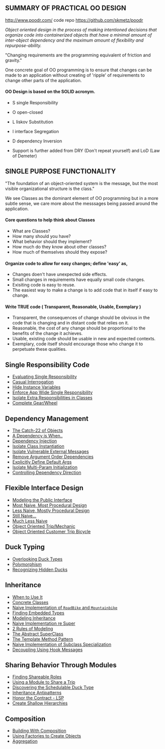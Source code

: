 ## SUMMARY OF PRACTICAL OO DESIGN

http://www.poodr.com/
code repo https://github.com/skmetz/poodr

*Object oriented design in the process of making intentioned decisions that organize code into containerized objects that have a minimal amount of inter-object dependency and the maximum amount of flexibility and repurpose-ability.*

"Changing requirements are the programming equivalent of friction and gravity."

One concrete goal of OO programming is to ensure that changes can be made to an application without creating of 'ripple' of requirements to change other parts of the application.

#### OO Design is based on the SOLID acronym.

- S single Responsibility

- O open-closed

- L liskov Substitution

- I interface Segregation

- D dependency Inversion

- Support is further added from DRY (Don't repeat yourself) and LoD (Law of Demeter)



## SINGLE PURPOSE FUNCTIONALITY

"The foundation of an object-oriented system is the message, but the most visible organizational structure is the class."

We see Classes as the dominant element of OO programming but in a more subtle sense, we care more about the messsages being passed around the application.


#### Core questions to help think about Classes

  * What are Classes?
  * How many should you have?
  * What behavior should they implement?
  * How much do they know about other classes?
  * How much of themselves should they expose?

#### Organize code to allow for easy changes; define 'easy' as,

  * Changes doen't have unexpected side effects.
  * Small changes in requirements have equally small code changes.
  * Exisiting code is easy to reuse.
  * The easiest way to make a change is to add code that in itself if easy to change.
  
#### Write TRUE code ( Transparent, Reasonable, Usable, Exemplary )

  * Transparent, the consequences of change should be obvious in the code that is changing and in distant code that relies on it.
  * Reasonable, the cost of any change should be proportional to the benefits of the change it achieves.
  * Usable, existing code should be usable in new and expected contexts.
  * Exemplary, code itself should encourage those who change it to perpetuate these qualities.

## Single Responsibility Code

- [Evaluating Single Responsibility][evaluating single resp]
- [Casual Interrogation][casual interrogation]
- [Hide Instance Variables][hide instance variables]
- [Enforce App Wide Single Responsibility][global single resp]
- [Isolate Extra Responsibilities in Classes][extra responsibilities]
- [Complete Gear/Wheel][Full Gear/Wheel]

[evaluating single resp]:02-single-responsibility.md#single-responsibility-evaluation
[casual interrogation]:02-single-responsibility.md#evaluating-single-responsibility-via-casual-interrogation
[hide instance variables]:02-single-responsibility.md#hide-instance-variables
[hide data structures]:02-single-responsibility.md#hide-data-structures
[global single resp]:02-single-responsibility.md#enforce-single-responsibility-everywhere
[extra responsibilities]:02-single-responsibility.md#isolate-extra-responsibilities-in-classes
[Full Gear/Wheel]:02-single-responsibility.md#someone-introduces-change

## Dependency Management

- [The Catch-22 of Objects][catch22]
- [A Dependency is When..][dependency]
- [Dependency Injection][injection]
- [Isolate Class Instantiation][isolate instances]
- [Isolate Vulnerable External Messages][isolate external messages]
- [Remove Argument Order Dependencies][remove argument order]
- [Explicitly Define Default Args][define default args]
- [Isolate Multi-Param Initialization][multiparam init]
- [Controlling Dependency Direction][dependency direction]

[catch22]:03-dependency-management.md#the-catch-22s-of-objects
[dependency]:03-dependency-management.md#a-dependency-occurs-when
[injection]:03-dependency-management.md#inject-dependencies
[isolate instances]:03-dependency-management.md#isolate-instance-creation
[isolate external messages]:03-dependency-management.md#isolate-vulnerable-external-messages
[remove argument order]:03-dependency-management.md#remove-argument-order-dependencies
[define default args]:03-dependency-management.md#explicitly-define-default-values
[multiparam init]:03-dependency-management.md#isolate-multiparameter-initialization
[dependency direction]:03-dependency-management.md#dependency-direction-reversal

## Flexible Interface Design

- [Modeling the Public Interface][interface modeling]
- [Most Naive, Most Procedural Design][most naive]
- [Less Naive, Mostly Procedural Design][less naive]
- [Still Naive...][still naive]
- [Much Less Naive][much less naive]
- [Object Oriented Trip/Mechanic][object oriented trip mechanic]
- [Object Oriented Customer Trip Bicycle][object oriented customer trip bicycle]

[interface modeling]:04-creating-flexible-interfaces.md#modeling-the-public-interface
[most naive]:04-creating-flexible-interfaces.md#btc-most-naive-procedural-design
[less naive]:04-creating-flexible-interfaces.md#btc-less-naive-still-procedural-design
[still naive]:04-creating-flexible-interfaces.md#btc-still-naive-trip-and-mechanic
[much less naive]:04-creating-flexible-interfaces.md#btc-much-less-naive-trip-and-mechanic
[object oriented trip mechanic]:04-creating-flexible-interfaces.md#object-oriented-trip-and-mechanic
[object oriented customer trip bicycle]:04-creating-flexible-interfaces.md#object-oriented-customer-trip-and-bicycle

## Duck Typing

- [Overlooking Duck Types][overlooking ducks]
- [Polymorphism][duck polymorphism]
- [Recognizing Hidden Ducks][recognizing hidden ducks]

[overlooking ducks]:05-duck-typing.md#overlooking-ducks 
[duck polymorphism]:05-duck-typing.md#polymorphism
[recognizing hidden ducks]:05-duck-typing.md#recognizing-hidden-ducks


## Inheritance

- [When to Use It][when to use it]
- [Concrete Classes][concrete]
- [Naive Implementation of `RoadBike` and `Mountainbike`][naive road mountain]
- [Finding Embedded Types][finding embedded types] 
- [Modeling Inheritance][Modeling Inheritance]
- [Naive Implementation re Super][Naive Implementation re Super]
- [2 Rules of Modeling][2 Rules of Modeling]
- [The Abstract SuperClass][The Abstract SuperClass]
- [The Template Method Pattern][The Template Method Pattern]
- [Naive Implementation of Subclass Specialization][Naive Implementation of Subclass Specialization]
- [Decoupling Using Hook Messages][Decoupling Using Hook Messages]


[when to use it]:06-inheritance.md#recognizing-when-to-user-inheritance
[concrete]:06-inheritance.md#concrete-classes
[naive road mountain]:06-inheritance.md#naive-implementation-of-bicycle-to-manage-both-road-and-mountain
[finding embedded types]:06-inheritance.md#finding-embedded-types
[Modeling Inheritance]:06-inheritance.md#modeling-inheritance
[Naive Implementation re Super]:06-inheritance.md#naive-implementation-of-mountainbike
[2 Rules of Modeling]:06-inheritance.md#2-rules-of-modeling
[The Abstract SuperClass]:06-inheritance.md#abstract-superclass
[The Template Method Pattern]:06-inheritance.md#template-method-pattern
[Naive Implementation of Subclass Specialization]:06-inheritance.md#somewhat-naive-implementation-of-subclass-specialization
[Decoupling Using Hook Messages]:06-inheritance.md#decoupling-using-hook-messages

## Sharing Behavior Through Modules

- [Finding Shareable Roles][Finding Shareable Roles] 
- [Using a Module to Share a Trip][Using a Module to Share a Trip]
- [Discovering the Schedulable Duck Type][Discovering the Schedulable Duck Type]
- [Inheritance Antipatterns][Inheritance Antipatterns]
- [Honor the Contract - LSP][Honor the Contract - LSP]
- [Create Shallow Hierarchies][Create Shallow Hierarchies]

[Finding Shareable Roles]:07-sharing-behavior-with-modules.md#finding-roles
[Using a Module to Share a Trip]:07-sharing-behavior-with-modules.md#using-a-module-to-schedule-a-trip
[Discovering the Schedulable Duck Type]:07-sharing-behavior-with-modules.md#discovering-the-schedulable-duck-type
[Inheritance Antipatterns]:07-sharing-behavior-with-modules.md#2-important-inheritance-antipatterns
[Honor the Contract - LSP]:07-sharing-behavior-with-modules.md#honor-the-contract
[Create Shallow Hierarchies]:07-sharing-behavior-with-modules.md#create-shallow-hierarchies

## Composition

- [Building With Composition][Building With Composition] 
- [Using Factories to Create Objects][Using Factories to Create Objects]
- [Aggregation][Aggregation]

[Building With Composition]:08-designing-with-composition.md#combining-objects-with-composition
[Using Factories to Create Objects]:08-designing-with-composition.md#creating-objects-with-factories
[Aggregation]:08-designing-with-composition.md#aggregation